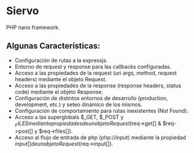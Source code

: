 # Siervo

PHP nano framework.

## Algunas Características:

* Configuración de rutas a la expressjs.
* Entorno de request y response para las callbacks configuradas.
* Acceso a las propiedades de la request (uri args, method, request headers) mediante el objeto Request.
* Acceso a las propiedades de la response (response headers, status code) mediante el objeto Response.
* Configuración de distintos entornos de desarrollo (production, development, etc.) y seteo dinámico de los mismos.
* Configuración de comportamiento para rutas inexistentes (Not Found).
* Acceso a las superglobals $_GET, $_POST y $_FILES mediante propiedades de un objeto Request ($req->get[] & $req->post[] y $req->files[]).
* Acceso al flujo de entrada de php (php://input) mediante la propiedad $input[] de un objeto Request ($req->input[]).